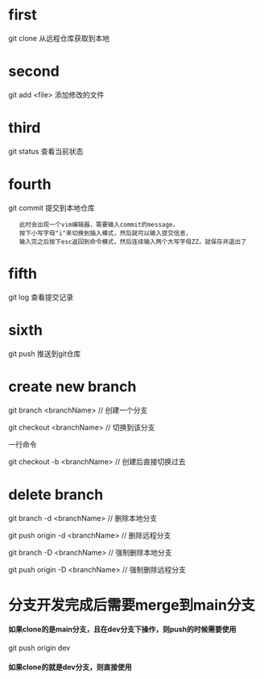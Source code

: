 # first

git clone 从远程仓库获取到本地

# second

git add \<file> 添加修改的文件

# third

git status 查看当前状态

# fourth

git commit 提交到本地仓库

```
   此时会出现一个vim编辑器，需要输入commit的message，
   按下小写字母"i"来切换到插入模式，然后就可以输入提交信息，
   输入完之后按下esc返回到命令模式，然后连续输入两个大写字母ZZ，就保存并退出了
```

# fifth

git log 查看提交记录

# sixth

git push 推送到git仓库

# create new branch

git branch \<branchName> // 创建一个分支

git checkout \<branchName> // 切换到该分支

一行命令

git checkout -b \<branchName> // 创建后直接切换过去

# delete branch

git branch -d \<branchName> // 删除本地分支

git push origin -d \<branchName> // 删除远程分支

git branch -D \<branchName> // 强制删除本地分支

git push origin -D \<branchName> // 强制删除远程分支

# 分支开发完成后需要merge到main分支

#### 如果clone的是main分支，且在dev分支下操作，则push的时候需要使用

git push origin dev

#### 如果clone的就是dev分支，则直接使用
